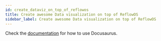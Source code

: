 ```yaml
---
id: create_dataviz_on_top_of_reflowos
title: Create awesome Data visualization on top of ReflowOS
sidebar_label: Create awesome Data visualization on top of ReflowOS
---
```


Check the [documentation](https://docusaurus.io) for how to use Docusaurus.